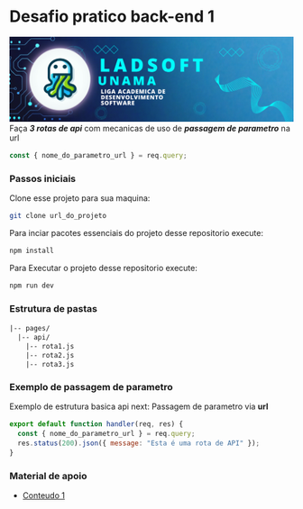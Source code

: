 # Desafio pratico back-end 1

![img](https://github.com/ladsoftunama/ladsoftunama/blob/main/imagens/image_readme.png?raw=true)
Faça **_3 rotas de api_** com mecanicas de uso de **_passagem de parametro_** na url

```Javascript
const { nome_do_parametro_url } = req.query;
```

### Passos iniciais

Clone esse projeto para sua maquina:

```bash
git clone url_do_projeto
```

Para inciar pacotes essenciais do projeto desse repositorio execute:

```bash
npm install
```

Para Executar o projeto desse repositorio execute:

```bash
npm run dev
```

### Estrutura de pastas

    |-- pages/
      |-- api/
        |-- rota1.js
        |-- rota2.js
        |-- rota3.js

### Exemplo de passagem de parametro

Exemplo de estrutura basica api next:
Passagem de parametro via **url**

```Javascript
export default function handler(req, res) {
  const { nome_do_parametro_url } = req.query;
  res.status(200).json({ message: "Esta é uma rota de API" });
}
```

### Material de apoio

- [Conteudo 1](https://github.com/ladsoftunama/Cronograma/blob/main/cronograma-back-end/aula-1/README.md)
